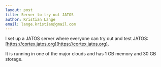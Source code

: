 ```yaml
---
layout: post
title: Server to try out JATOS
author: Kristian Lange
email: lange.kristian@gmail.com
---
```


I set up a JATOS server where everyone can try out and test JATOS: [https://cortex.jatos.org](https://cortex.jatos.org).

It is running in one of the major clouds and has 1 GB memory and 30 GB storage.
